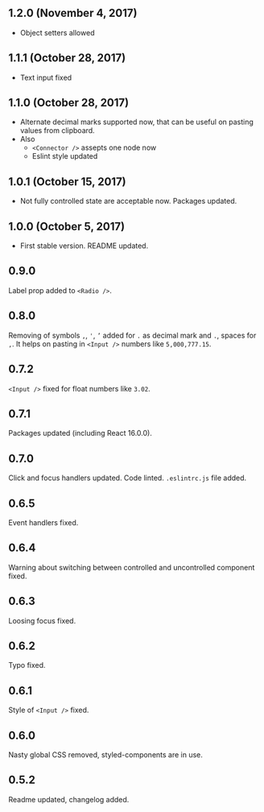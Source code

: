 ## 1.2.0 (November 4, 2017)
* Object setters allowed

## 1.1.1 (October 28, 2017)
* Text input fixed

## 1.1.0 (October 28, 2017)
* Alternate decimal marks supported now, that can be useful on pasting values from clipboard.
* Also
    * `<Connector />` assepts one node now
    * Eslint style updated

## 1.0.1 (October 15, 2017)
* Not fully controlled state are acceptable now. Packages updated.

## 1.0.0 (October 5, 2017)
* First stable version. README updated.

## 0.9.0
Label prop added to `<Radio />`.

## 0.8.0
Removing of symbols `,`, `'`, `’` added for `.` as decimal mark and `.`, spaces for `,`. It helps on pasting in `<Input />` numbers like `5,000,777.15`.

## 0.7.2
`<Input />` fixed for float numbers like `3.02`.

## 0.7.1
Packages updated (including React 16.0.0).

## 0.7.0
Click and focus handlers updated. Code linted. `.eslintrc.js` file added.

## 0.6.5
Event handlers fixed.

## 0.6.4
Warning about switching between controlled and uncontrolled component fixed.

## 0.6.3
Loosing focus fixed.

## 0.6.2
Typo fixed.

## 0.6.1
Style of `<Input />` fixed.

## 0.6.0
Nasty global CSS removed, styled-components are in use.

## 0.5.2
Readme updated, changelog added.
